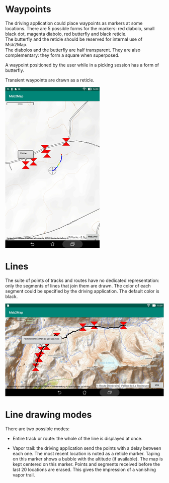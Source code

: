 # Waypoints
The driving application could place waypoints as markers
at some locations. There are 5 possible forms for the markers:
red diabolo, small black dot, magenta diabolo, red butterfly
and black reticle.  
The butterfly and the reticle should be reserved for internal
use of Msb2Map.  
The diabolos and the butterfly are half transparent. They are
also complementary: they form a square when superposed.

A waypoint positioned by the user while in a picking session
has a form of butterfly.

Transient waypoints are drawn as a reticle.

![Msb2Map.jpg](Gallery/Msb2Map.jpg)

# Lines
The suite of points of tracks and routes have no dedicated
representation: only the segments of lines that join them are drawn.
The color of each segment could be specified by the driving
application. The default color is black.

![RouteAndWpt.jpg](Gallery/RouteAndWpt.jpg)

# Line drawing modes
There are two possible modes:

+ Entire track or route: the whole of the line is displayed at once.

+ Vapor trail: the driving application send the points with a
 delay between each one. The most recent location is noted as
 a reticle marker. Taping on this marker shows a bubble with
 the altitude (if available). The map is kept centered on this
 marker. Points and segments received before the last 20 locations
 are erased. This gives the impression of a vanishing vapor trail.

